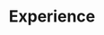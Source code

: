 ---
# An instance of the Experience widget.
# Documentation: https://wowchemy.com/docs/page-builder/
widget: experience

# This file represents a page section.
headless: true

# Order that this section appears on the page.
weight: 40

title: Experience
subtitle:

# Date format for experience
#   Refer to https://wowchemy.com/docs/customization/#date-format
date_format: Jan 2006

# Experiences.
#   Add/remove as many `experience` items below as you like.
#   Required fields are `title`, `company`, and `date_start`.
#   Leave `date_end` empty if it's your current employer.
#   Begin multi-line descriptions with YAML's `|2-` multi-line prefix.
experience:
  - title: Graduate Teaching Assistant
    company: UCL
    company_url: 'https://www.ucl.ac.uk/'
    # company_logo: ucl
    location: London, UK
    date_start: '2021-10-01'
    date_end: ''
    description: Teaching [CASA0007 Quantitative Methods](https://www.ucl.ac.uk/module-catalogue/modules/quantitative-methods-CASA0007).
# [CASA0006 Data Science for Spatial Systems](https://www.ucl.ac.uk/module-catalogue/modules/data-science-for-spatial-systems-CASA0006)


  - title: Robotics Research Intern 
    company: Antobot
    company_url: 'https://www.antobot.ai/'
    # company_logo: antobot
    location: Chelmsford, UK
    date_start: '2021-06-01'
    date_end: '2021-09-30'
    description: Worked on sensor fusion of RTK-GNSS, IMU and visual SLAM for outdoor robot perception and navigation.

  - title: GIS Research Intern 
    company: CityDNA 
    company_url: 'https://www.citydnatech.com/'
    # company_logo: citydna
    location: Beijing, China
    date_start: '2020-10-01'
    date_end: '2020-06-01'
    description: Developed PinSense, a real-time roadside feature acquisition and positioning system.

design:
  columns: '2'
---